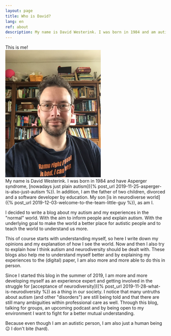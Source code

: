 ```yaml
---
layout: page
title: Who is David?
lang: en
ref: about
description: My name is David Westerink. I was born in 1984 and am autistic. I am also the father of two children, divorced and experienced. I am passionate about neurodiversity and its acceptance.
---
```

<div class="ui two column grid">
  <div class="column five wide">
    <div class="ui fluid image">
      <div class="ui black ribbon label" style="z-index: 1;">
        This is me!
      </div>
      <img src="/assets/img/profile2.jpg" class='image ui' style="max-height: 400px;" />
    </div>
  </div>
  <div class="column" markdown="1">
My name is David Westerink. I was born in 1984 and have Asperger syndrome, [nowadays just plain autism]({% post_url 2019-11-25-asperger-is-also-just-autism %}). In addition, I am the father of two children, divorced and a software developer by education. My son [is in neurodiverse world]({% post_url 2019-12-03-welcome-to-the-team-little-guy %}), as am I.

I decided to write a blog about my autism and my experiences in the "normal" world. With the aim to inform people and explain autism. With the underlying goal to make the world a better place for autistic people and to teach the world to understand us more.

This of course starts with understanding myself, so here I write down my opinions and my explanation of how I see the world. Now and then I also try to explain how I think autism and neurodiversity should be dealt with. These blogs also help me to understand myself better and by explaining my experiences to the (digital) paper, I am also more and more able to do this in person.

Since I started this blog in the summer of 2019, I am more and more developing myself as an experience expert and getting involved in the struggle for [acceptance of neurodiversity]({% post_url 2019-11-28-what-is-neurodiversity %}) as a thing in our society. I notice that many untruths about autism (and other "disorders") are still being told and that there are still many ambiguities within professional care as well. Through this blog, talking for groups, an upcoming podcast and by being open to my environment I want to fight for a better mutual understanding.

Because even though I am an autistic person, I am also just a human being :wink: I don't bite (hard).
  </div>
</div>
